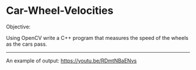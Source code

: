 # Car-Wheel-Velocities
Objective:

Using OpenCV write a C++ program that measures the speed of the wheels as the cars pass.

---------------

An example of output:
https://youtu.be/RDmtNBaENvs







